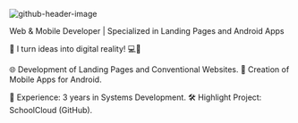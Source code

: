 ![github-header-image](https://github.com/ArthurPMenezes/ArthurPMenezes/assets/149070143/18de0aba-5bb1-4200-98a2-cd5c2a8520cd)


Web & Mobile Developer | Specialized in Landing Pages and Android Apps

🚀 I turn ideas into digital reality! 💻📱

🌐 Development of Landing Pages and Conventional Websites.
📱 Creation of Mobile Apps for Android.

💼 Experience: 3 years in Systems Development.
🛠 Highlight Project: SchoolCloud (GitHub).

